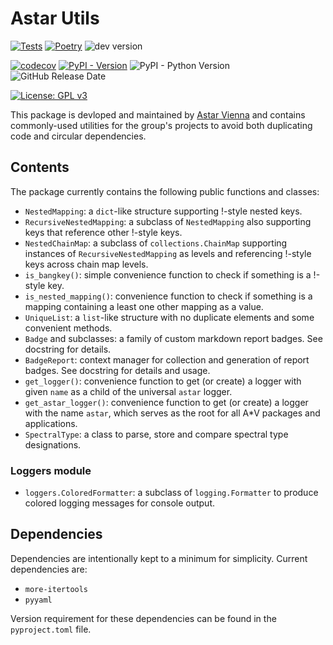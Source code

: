 # Astar Utils

[![Tests](https://github.com/AstarVienna/astar-utils/actions/workflows/tests.yml/badge.svg)](https://github.com/AstarVienna/astar-utils/actions/workflows/tests.yml)
[![Poetry](https://img.shields.io/endpoint?url=https://python-poetry.org/badge/v0.json)](https://python-poetry.org/)
![dev version](https://img.shields.io/badge/dynamic/toml?url=https%3A%2F%2Fraw.githubusercontent.com%2FAstarVienna%2Fastar-utils%2Fmain%2Fpyproject.toml&query=%24.tool.poetry.version&label=dev%20version&color=teal)

[![codecov](https://codecov.io/gh/AstarVienna/astar-utils/graph/badge.svg)](https://codecov.io/gh/AstarVienna/astar-utils)
[![PyPI - Version](https://img.shields.io/pypi/v/astar-utils)](https://pypi.org/project/astar-utils/)
![PyPI - Python Version](https://img.shields.io/pypi/pyversions/astar-utils)
![GitHub Release Date](https://img.shields.io/github/release-date/AstarVienna/astar-utils)

[![License: GPL v3](https://img.shields.io/badge/License-GPLv3-blue.svg)](https://www.gnu.org/licenses/gpl-3.0)

This package is devloped and maintained by [Astar Vienna](https://github.com/AstarVienna) and contains commonly-used utilities for the group's projects to avoid both duplicating code and circular dependencies.

## Contents

The package currently contains the following public functions and classes:

- `NestedMapping`: a `dict`-like structure supporting !-style nested keys.
- `RecursiveNestedMapping`: a subclass of `NestedMapping` also supporting keys that reference other !-style keys.
- `NestedChainMap`: a subclass of `collections.ChainMap` supporting instances of `RecursiveNestedMapping` as levels and referencing !-style keys across chain map levels.
- `is_bangkey()`: simple convenience function to check if something is a !-style key.
- `is_nested_mapping()`: convenience function to check if something is a mapping containing a least one other mapping as a value.
- `UniqueList`: a `list`-like structure with no duplicate elements and some convenient methods.
- `Badge` and subclasses: a family of custom markdown report badges. See docstring for details.
- `BadgeReport`: context manager for collection and generation of report badges. See docstring for details and usage.
- `get_logger()`: convenience function to get (or create) a logger with given `name` as a child of the universal `astar` logger.
- `get_astar_logger()`: convenience function to get (or create) a logger with the name `astar`, which serves as the root for all A*V packages and applications.
- `SpectralType`: a class to parse, store and compare spectral type designations.

### Loggers module

- `loggers.ColoredFormatter`: a subclass of `logging.Formatter` to produce colored logging messages for console output.

## Dependencies

Dependencies are intentionally kept to a minimum for simplicity. Current dependencies are:

- `more-itertools`
- `pyyaml`

Version requirement for these dependencies can be found in the `pyproject.toml` file.
